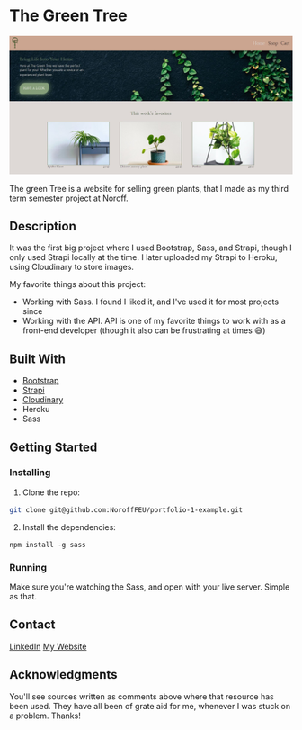 # The Green Tree

![The green tree](/images/green-tree-home-desktop.JPG)

The green Tree is a website for selling green plants, that I made as my third term semester project at Noroff. 

## Description

It was the first big project where I used Bootstrap, Sass, and Strapi, though I only used Strapi locally at the time. I later uploaded my Strapi to Heroku, using Cloudinary to store images.

My favorite things about this project:
- Working with Sass. I found I liked it, and I've used it for most projects since
- Working with the API. API is one of my favorite things to work with as a front-end developer (though it also can be frustrating at times :sweat_smile:)

## Built With

- [Bootstrap](https://getbootstrap.com)
- [Strapi](https://strapi.io/)
- [Cloudinary](https://cloudinary.com/)
- Heroku
- Sass

## Getting Started

### Installing

1. Clone the repo:

```bash
git clone git@github.com:NoroffFEU/portfolio-1-example.git
```

2. Install the dependencies:

```
npm install -g sass
```

### Running

Make sure you're watching the Sass, and open with your live server. Simple as that.

## Contact

[LinkedIn](https://www.linkedin.com/in/emma-tonnessen/)
[My Website](https://emmatonnessen.com)

## Acknowledgments

You'll see sources written as comments above where that resource has been used. They have all been of grate aid for me, whenever I was stuck on a problem. Thanks!